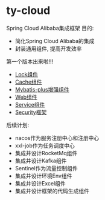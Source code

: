 # ty-cloud
Spring Cloud Alibaba集成框架
目的:
- 简化Spring Cloud Alibaba的集成
- 封装通用组件, 提高开发效率

第一个版本出来啦!!!

- [Lock组件](https://github.com/2892824942/ty-cloud/tree/main/ty-framework/ty-framework-lock)
- [Cache组件](https://github.com/2892824942/ty-cloud/tree/main/ty-framework/ty-framework-cache)
- [Mybatis-plus增强组件](https://github.com/2892824942/ty-cloud/blob/main/ty-framework/ty-framework-mybatis-plus)
- [Web组件](https://github.com/2892824942/ty-cloud/tree/main/ty-framework/ty-framework-web)
- [Service组件](https://github.com/2892824942/ty-cloud/tree/main/ty-framework/ty-framework-service)
- [Security框架](https://github.com/2892824942/ty-cloud/tree/main/ty-framework/ty-framework-security)

后续计划:
- nacos作为服务注册中心和注册中心
- xxl-job作为任务调度中心
- 集成并设计RocketMq组件
- 集成并设计Kafka组件
- Sentinel作为流量控制组件
- 集成并设计环境Env组件
- 集成并设计Excel组件
- 集成并设计框架的代码生成组件

